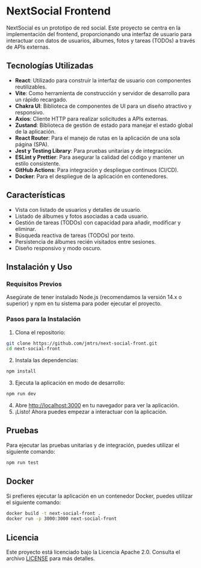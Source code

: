 # NextSocial Frontend

NextSocial es un prototipo de red social. Este proyecto se centra en la implementación del frontend, proporcionando una interfaz de usuario para interactuar con datos de usuarios, álbumes, fotos y tareas (TODOs) a través de APIs externas.

## Tecnologías Utilizadas

- **React**: Utilizado para construir la interfaz de usuario con componentes reutilizables.
- **Vite**: Como herramienta de construcción y servidor de desarrollo para un rápido recargado.
- **Chakra UI**: Biblioteca de componentes de UI para un diseño atractivo y responsivo.
- **Axios**: Cliente HTTP para realizar solicitudes a APIs externas.
- **Zustand**: Biblioteca de gestión de estado para manejar el estado global de la aplicación.
- **React Router**: Para el manejo de rutas en la aplicación de una sola página (SPA).
- **Jest y Testing Library**: Para pruebas unitarias y de integración.
- **ESLint y Prettier**: Para asegurar la calidad del código y mantener un estilo consistente.
- **GitHub Actions**: Para integración y despliegue continuos (CI/CD).
- **Docker**: Para el despliegue de la aplicación en contenedores.

## Características

- Vista con listado de usuarios y detalles de usuario.
- Listado de álbumes y fotos asociadas a cada usuario.
- Gestión de tareas (TODOs) con capacidad para añadir, modificar y eliminar.
- Búsqueda reactiva de tareas (TODOs) por texto.
- Persistencia de álbumes recién visitados entre sesiones.
- Diseño responsivo y modo oscuro.

## Instalación y Uso

### Requisitos Previos

Asegúrate de tener instalado Node.js (recomendamos la versión 14.x o superior) y npm en tu sistema para poder ejecutar el proyecto.

### Pasos para la Instalación

1. Clona el repositorio:

```bash
git clone https://github.com/jmtrs/next-social-front.git
cd next-social-front
```

2. Instala las dependencias:

```bash 
npm install
```

3. Ejecuta la aplicación en modo de desarrollo:

```bash
npm run dev
```

4. Abre [http://localhost:3000](http://localhost:3000) en tu navegador para ver la aplicación.
5. ¡Listo! Ahora puedes empezar a interactuar con la aplicación.

## Pruebas

Para ejecutar las pruebas unitarias y de integración, puedes utilizar el siguiente comando:

```bash
npm run test
```

## Docker

Si prefieres ejecutar la aplicación en un contenedor Docker, puedes utilizar el siguiente comando:

```bash
docker build -t next-social-front .
docker run -p 3000:3000 next-social-front
```

## Licencia

Este proyecto está licenciado bajo la Licencia Apache 2.0. Consulta el archivo [LICENSE](LICENSE) para más detalles.